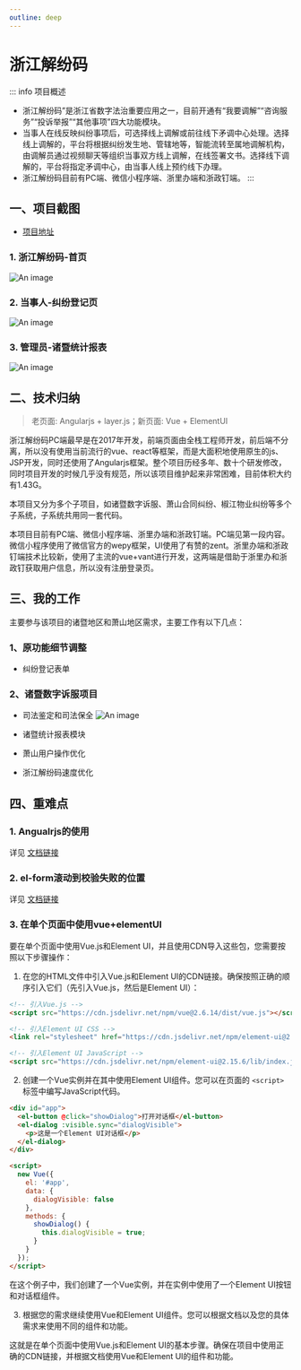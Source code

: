 ```yaml
---
outline: deep
---
```

# 浙江解纷码

::: info 项目概述
- 浙江解纷码”是浙江省数字法治重要应用之一，目前开通有“我要调解”“咨询服务”“投诉举报”“其他事项”四大功能模块。
- 当事人在线反映纠纷事项后，可选择线上调解或前往线下矛调中心处理。选择线上调解的，平台将根据纠纷发生地、管辖地等，智能流转至属地调解机构，由调解员通过视频聊天等组织当事双方线上调解，在线签署文书。选择线下调解的，平台将指定矛调中心，由当事人线上预约线下办理。
- 浙江解纷码目前有PC端、微信小程序端、浙里办端和浙政钉端。
:::

## 一、项目截图
- [项目地址](https://www.yundr.gov.cn/)

### 1. 浙江解纷码-首页

 ![An image](/item/浙江解纷码-首页.png)

### 2. 当事人-纠纷登记页

 ![An image](/item/当事人-纠纷登记页.png)

### 3. 管理员-诸暨统计报表

 ![An image](/item/管理员-诸暨统计报表.png)


## 二、技术归纳

> 老页面: Angularjs + layer.js；新页面: Vue + ElementUI

​浙江解纷码PC端最早是在2017年开发，前端页面由全栈工程师开发，前后端不分离，所以没有使用当前流行的vue、react等框架，而是大面积地使用原生的js、JSP开发，同时还使用了Angularjs框架。整个项目历经多年、数十个研发修改，同时项目开发的时候几乎没有规范，所以该项目维护起来非常困难，目前体积大约有1.43G。

本项目又分为多个子项目，如诸暨数字诉服、萧山合同纠纷、椒江物业纠纷等多个子系统，子系统共用同一套代码。

本项目目前有PC端、微信小程序端、浙里办端和浙政钉端。PC端见第一段内容。微信小程序使用了微信官方的wepy框架，UI使用了有赞的zent。浙里办端和浙政钉端技术比较新，使用了主流的vue+vant进行开发，这两端是借助于浙里办和浙政钉获取用户信息，所以没有注册登录页。


## 三、我的工作
主要参与该项目的诸暨地区和萧山地区需求，主要工作有以下几点：

### 1、原功能细节调整
- 纠纷登记表单
### 2、诸暨数字诉服项目

- 司法鉴定和司法保全
 ![An image](/item/u0.png)
 
- 诸暨统计报表模块
- 萧山用户操作优化
- 浙江解纷码速度优化

## 四、重难点

### 1. Angualrjs的使用

详见  [文档链接](/note/Angularjs)

### 2. el-form滚动到校验失败的位置

详见  [文档链接](/note/guide/guide2#_6-6-el-form滚动到校验失败的位置)

### 3. 在单个页面中使用vue+elementUI

要在单个页面中使用Vue.js和Element UI，并且使用CDN导入这些包，您需要按照以下步骤操作：

1. 在您的HTML文件中引入Vue.js和Element UI的CDN链接。确保按照正确的顺序引入它们（先引入Vue.js，然后是Element UI）：

```html
<!-- 引入Vue.js -->
<script src="https://cdn.jsdelivr.net/npm/vue@2.6.14/dist/vue.js"></script>

<!-- 引入Element UI CSS -->
<link rel="stylesheet" href="https://cdn.jsdelivr.net/npm/element-ui@2.15.6/lib/theme-chalk/index.css">

<!-- 引入Element UI JavaScript -->
<script src="https://cdn.jsdelivr.net/npm/element-ui@2.15.6/lib/index.js"></script>
```

2. 创建一个Vue实例并在其中使用Element UI组件。您可以在页面的 `<script>` 标签中编写JavaScript代码。

```html
<div id="app">
  <el-button @click="showDialog">打开对话框</el-button>
  <el-dialog :visible.sync="dialogVisible">
    <p>这是一个Element UI对话框</p>
  </el-dialog>
</div>

<script>
  new Vue({
    el: '#app',
    data: {
      dialogVisible: false
    },
    methods: {
      showDialog() {
        this.dialogVisible = true;
      }
    }
  });
</script>
```

在这个例子中，我们创建了一个Vue实例，并在实例中使用了一个Element UI按钮和对话框组件。

3. 根据您的需求继续使用Vue和Element UI组件。您可以根据文档以及您的具体需求来使用不同的组件和功能。

这就是在单个页面中使用Vue.js和Element UI的基本步骤。确保在项目中使用正确的CDN链接，并根据文档使用Vue和Element UI的组件和功能。

